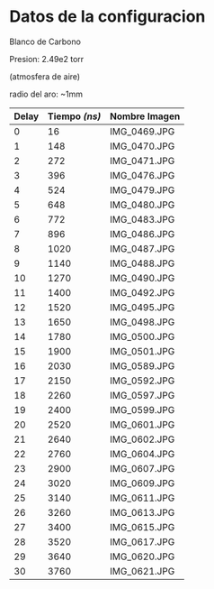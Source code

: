 # Datos de la configuracion

Blanco de Carbono

Presion: 2.49e2 torr

(atmosfera de aire)

radio del aro: ~1mm

| Delay | Tiempo _(ns)_ | Nombre Imagen |
| --- | --- | --- |
| 0 | 16 | IMG_0469.JPG |
| 1 | 148 | IMG_0470.JPG |
| 2 | 272 | IMG_0471.JPG |
| 3 | 396 | IMG_0476.JPG |
| 4 | 524 | IMG_0479.JPG |
| 5 | 648 | IMG_0480.JPG |
| 6 | 772 | IMG_0483.JPG |
| 7 | 896 | IMG_0486.JPG |
| 8 | 1020 | IMG_0487.JPG |
| 9 | 1140 | IMG_0488.JPG |
| 10 | 1270 | IMG_0490.JPG |
| 11 | 1400 | IMG_0492.JPG |
| 12 | 1520 | IMG_0495.JPG |
| 13 | 1650 | IMG_0498.JPG |
| 14 | 1780 | IMG_0500.JPG |
| 15 | 1900 | IMG_0501.JPG |
| 16 | 2030 | IMG_0589.JPG |
| 17 | 2150 | IMG_0592.JPG |
| 18 | 2260 | IMG_0597.JPG |
| 19 | 2400 | IMG_0599.JPG |
| 20 | 2520 | IMG_0601.JPG |
| 21 | 2640 | IMG_0602.JPG |
| 22 | 2760 | IMG_0604.JPG |
| 23 | 2900 | IMG_0607.JPG |
| 24 | 3020 | IMG_0609.JPG |
| 25 | 3140 | IMG_0611.JPG |
| 26 | 3260 | IMG_0613.JPG |
| 27 | 3400 | IMG_0615.JPG |
| 28 | 3520 | IMG_0617.JPG |
| 29 | 3640 | IMG_0620.JPG |
| 30 | 3760 | IMG_0621.JPG |
